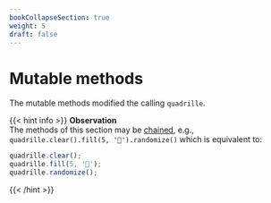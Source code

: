 ```yaml
---
bookCollapseSection: true
weight: 5
draft: false
---
```


# Mutable methods

The mutable methods modified the calling `quadrille`.

{{< hint info >}}
**Observation**\
The methods of this section may be [chained](https://en.wikipedia.org/wiki/Method_chaining), e.g., `quadrille.clear().fill(5, '🐁').randomize()` which is equivalent to:
```js
quadrille.clear();
quadrille.fill(5, '🐁');
quadrille.randomize();
```
{{< /hint >}}